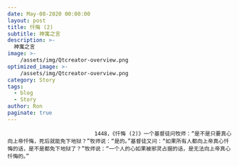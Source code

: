 ```yaml
---
date: May-08-2020 00:00:00
layout: post
title: 忏悔 (2)
subtitle: 神寓之言
description: >-
  神寓之言
image: >-
    /assets/img/Qtcreator-overview.png
optimized_image: >-
    /assets/img/Qtcreator-overview.png
category: Story
tags:
  - blog
  - Story
author: Ron
paginate: true
---
```


							　　1448，《忏悔 (2)》一个基督徒问牧师：“是不是只要真心向上帝忏悔，死后就能免下地狱？”牧师说：“是的。”基督徒又问：“如果所有人都向上帝真心忏悔的话，是不是都免下地狱了？”牧师说：“一个人的心如果被邪灵占据的话，是无法向上帝真心忏悔的。”
							
							
						